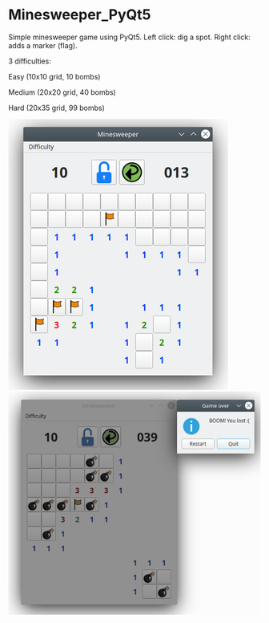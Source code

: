 # Minesweeper_PyQt5
Simple minesweeper game using PyQt5.
Left click: dig a spot.
Right click: adds a marker (flag).

3 difficulties:

Easy (10x10 grid, 10 bombs)

Medium (20x20 grid, 40 bombs)

Hard (20x35 grid, 99 bombs)

![Minesweeper](screenshot_1.png)
![Minesweeper](screenshot_2.png)
